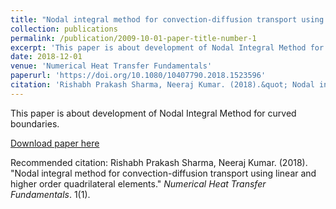 ```yaml
---
title: "Nodal integral method for convection-diffusion transport using linear and higher order quadrilateral elements"
collection: publications
permalink: /publication/2009-10-01-paper-title-number-1
excerpt: 'This paper is about development of Nodal Integral Method for curved boundaries'
date: 2018-12-01
venue: 'Numerical Heat Transfer Fundamentals'
paperurl: 'https://doi.org/10.1080/10407790.2018.1523596'
citation: 'Rishabh Prakash Sharma, Neeraj Kumar. (2018).&quot; Nodal integral method for convection-diffusion transport using linear and higher order quadrilateral elements .&quot; <i>Numerical Heat Transfer Fundamentals</i>. 1(1).'
---
```

This paper is about development of Nodal Integral Method for curved boundaries.

[Download paper here](https://doi.org/10.1080/10407790.2018.1523596)

Recommended citation: Rishabh Prakash Sharma, Neeraj Kumar. (2018). "Nodal integral method for convection-diffusion transport using linear and higher order quadrilateral elements." <i>Numerical Heat Transfer Fundamentals</i>. 1(1).
